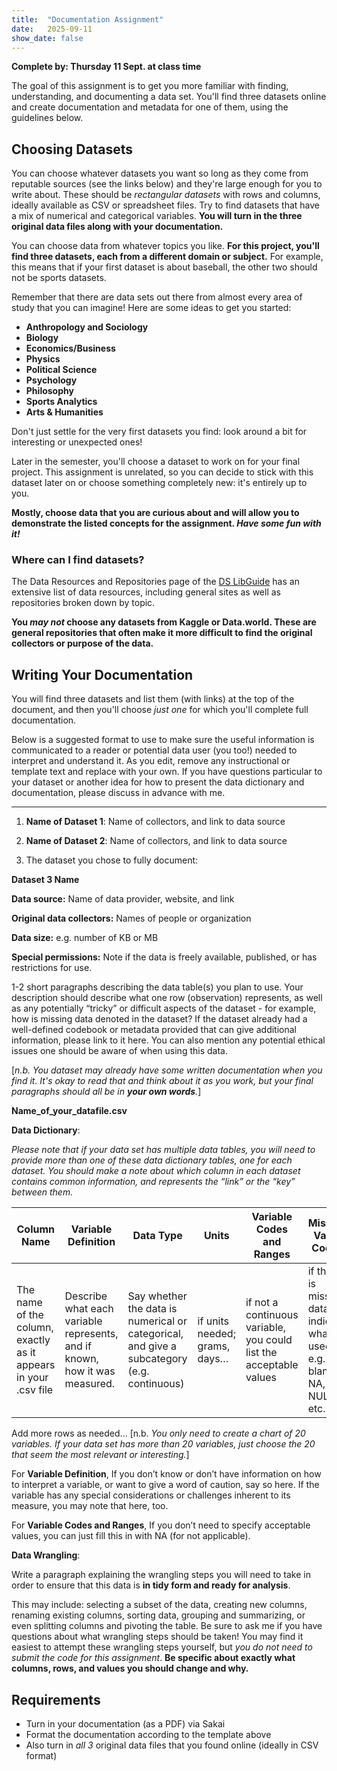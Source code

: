 ```yaml
---
title:  "Documentation Assignment"
date:   2025-09-11
show_date: false
---
```

**Complete by: Thursday 11 Sept. at class time**

The goal of this assignment is to get you more familiar with finding, understanding, and documenting a data set. You'll find three datasets online and create documentation and metadata for one of them, using the guidelines below.

## Choosing Datasets

You can choose whatever datasets you want so long as they come from reputable sources (see the links below) and they're large enough for you to write about. These should be *rectangular datasets* with rows and columns, ideally available as CSV or spreadsheet files. Try to find datasets that have a mix of numerical and categorical variables. **You will turn in the three original data files along with your documentation.**

You can choose data from whatever topics you like. **For this project, you'll find three datasets, each from a different domain or subject.** For example, this means that if your first dataset is about baseball, the other two should not be sports datasets.

Remember that there are data sets out there from almost every area of study that you can imagine! Here are some ideas to get you started:

* **Anthropology and Sociology**
* **Biology**
* **Economics/Business**
* **Physics**
* **Political Science**
* **Psychology**
* **Philosophy**
* **Sports Analytics**
* **Arts & Humanities**

Don't just settle for the very first datasets you find: look around a bit for interesting or unexpected ones!

Later in the semester, you'll choose a dataset to work on for your final project. This assignment is unrelated, so you can decide to stick with this dataset later on or choose something completely new: it's entirely up to you.

**Mostly, choose data that you are curious about and will allow you to demonstrate the listed concepts for the assignment. *Have some fun with it!***

### Where can I find datasets?

The Data Resources and Repositories page of the [DS LibGuide](https://libguides.washjeff.edu/c.php?g=1446593&p=10950215) has an extensive list of data resources, including general sites as well as repositories broken down by topic.

**You *may not* choose any datasets from Kaggle or Data.world. These are general repositories that often make it more difficult to find the original collectors or purpose of the data.**

## Writing Your Documentation

You will find three datasets and list them (with links) at the top of the document, and then you'll choose *just one* for which you'll complete full documentation.

Below is a suggested format to use to make sure the useful information is communicated to a reader or potential data user (you too!) needed to interpret and understand it. As you edit, remove any instructional or template text and replace with your own. If you have questions particular to your dataset or another idea for how to present the data dictionary and documentation, please discuss in advance with me.

---

1. **Name of Dataset 1**: Name of collectors, and link to data source

2. **Name of Dataset 2**: Name of collectors, and link to data source

3. The dataset you chose to fully document:

**Dataset 3 Name**

**Data source:** Name of data provider, website, and link

**Original data collectors:** Names of people or organization

**Data size:** e.g. number of KB or MB

**Special permissions:** Note if the data is freely available, published, or has restrictions for use.

1-2 short paragraphs describing the data table(s) you plan to use. Your description should describe what one row (observation) represents, as well as any potentially “tricky” or difficult aspects of the dataset - for example, how is missing data denoted in the dataset? If the dataset already had a well-defined codebook or metadata provided that can give additional information, please link to it here. You can also mention any potential ethical issues one should be aware of when using this data.


[*n.b. You dataset may already have some written documentation when you find it. It's okay to read that and think about it as you work, but your final paragraphs should all be in **your own words**.*]

**Name_of_your_datafile.csv**

**Data Dictionary**:

_Please note that if your data set has multiple data tables, you will need to provide more than one of these data dictionary tables, one for each dataset. You should make a note about which column in each dataset contains common information, and represents the “link” or the “key” between them._

Column Name|Variable Definition|Data Type|Units|Variable Codes and Ranges|Missing Value Codes
---|---|---|---|---|---
The name of the column, exactly as it appears in your .csv file|Describe what each variable represents, and if known, how it was measured.|Say whether the data is numerical or categorical, and give a subcategory (e.g. continuous)|if units needed; grams, days…|if not a continuous variable, you could list the acceptable values|if there is missing data, indicate what is used, e.g. blank, NA, NULL, etc.

Add more rows as needed... [n.b. *You only need to create a chart of 20 variables. If your data set has more than 20 variables, just choose the 20 that seem the most relevant or interesting.*]

For **Variable Definition**, If you don’t know or don’t have information on how to interpret a variable, or want to give a word of caution, say so here. If the variable has any special considerations or challenges inherent to its measure, you may note that here, too.

For **Variable Codes and Ranges**, If you don’t need to specify acceptable values, you can just fill this in with NA (for not applicable).

**Data Wrangling**:

Write a paragraph explaining the wrangling steps you will need to take in order to ensure that this data is **in tidy form and ready for analysis**.

This may include: selecting a subset of the data, creating new columns, renaming existing columns, sorting data, grouping and summarizing, or even splitting columns and pivoting the table. Be sure to ask me if you have questions about what wrangling steps should be taken! You may find it easiest to attempt these wrangling steps yourself, but *you do not need to submit the code for this assignment*. **Be specific about exactly what columns, rows, and values you should change and why.**

## Requirements

- Turn in your documentation (as a PDF) via Sakai
- Format the documentation according to the template above
- Also turn in *all 3* original data files that you found online (ideally in CSV format)
